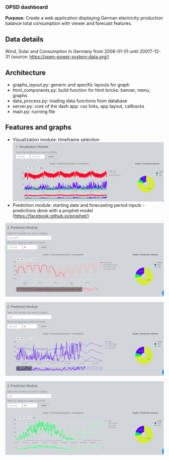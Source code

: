 ### OPSD dashboard
**Purpose**: Create a web application displaying German electricity production balance total consumption with viewer and forecast features.

## Data details
Wind, Solar and Consumption in Germany from 2006-01-01 until 20017-12-31 (source: https://open-power-system-data.org/)

## Architecture
* graphs_layout.py: generic and specific layouts for graph
* html_components.py: build function for html bricks: banner, menu, graphs
* data_process.py: loading data functions from database
* server.py: core of the dash app: css links, app layout, callbacks
* main.py: running file


## Features and graphs
* Visualization module: timeframe selection
![logo](images/visu_module.png)
* Prediction module: starting date and forecasting period inputs - predictions done with a prophet model (https://facebook.github.io/prophet/)

![logo](images/pred_module_cons.png)

![logo](images/pred_module_wind.png)

![logo](images/pred_module_solar.png)

